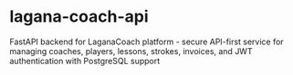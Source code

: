 # lagana-coach-api
FastAPI backend for LaganaCoach platform - secure API-first service for managing coaches, players, lessons, strokes, invoices, and JWT authentication with PostgreSQL support
